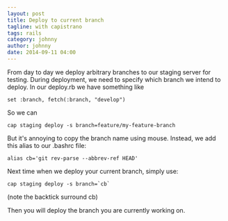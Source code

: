 ```yaml
---
layout: post
title: Deploy to current branch
tagline: with capistrano
tags: rails
category: johnny
author: johnny
date: 2014-09-11 04:00
---
```

From day to day we deploy arbitrary branches to our staging server for testing. During deployment, we need to specify which branch we intend to deploy. In our deploy.rb we have something like

    set :branch, fetch(:branch, "develop")

So we can

    cap staging deploy -s branch=feature/my-feature-branch

But it's annoying to copy the branch name using mouse. Instead, we add this alias to our .bashrc file:

    alias cb='git rev-parse --abbrev-ref HEAD'

Next time when we deploy your current branch, simply use:

    cap staging deploy -s branch=`cb`

(note the backtick surround cb)

Then you will deploy the branch you are currently working on.

